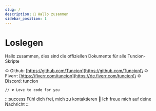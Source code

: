 ```yaml
---
slug: /
description: 👋 Hallo zusammen
sidebar_position: 1
---
```


# Loslegen

Hallo zusammen, dies sind die offiziellen Dokumente für alle Tuncion-Skripte

⚙️ Github: [https://github.com/Tuncion](https://github.com/Tuncion)\
⚙️ Fiverr: [https://fiverr.com/tuncion](https://de.fiverr.com/tuncion)\
⚙️ Discord: tuncion

```
// ❤️ Love to code for you
```

:::success
Fühl dich frei, mich zu kontaktieren 📢 Ich freue mich auf deine Nachricht
:::